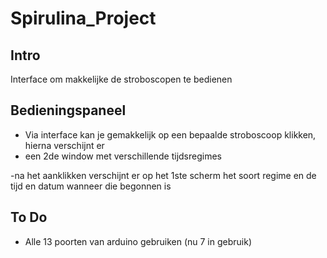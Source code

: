 # Spirulina_Project

## Intro

Interface om makkelijke de stroboscopen te bedienen

## Bedieningspaneel

- Via interface kan je gemakkelijk op een bepaalde stroboscoop klikken, hierna verschijnt er
- een 2de window met verschillende tijdsregimes

-na het aanklikken verschijnt er op het 1ste scherm het soort regime en de tijd en datum wanneer die begonnen is
## To Do

- Alle 13 poorten van arduino gebruiken (nu 7 in gebruik)